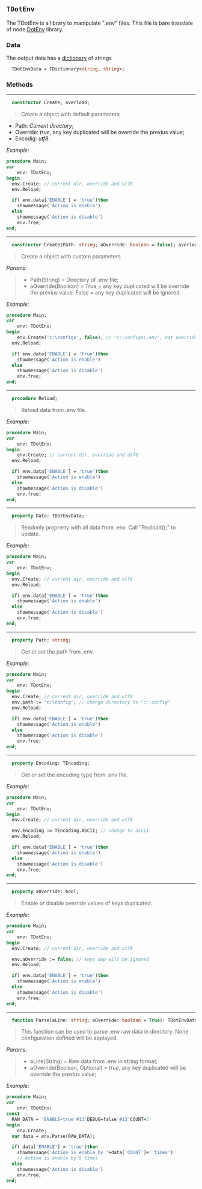 ## `TDotEnv`

The TDotEnv is a library to manipulate ".env" files. This file is bare translate of node [DotEnv](https://www.npmjs.com/package/dotenv) library.

### Data

The output data has a [dictionary](https://github.com/MaiconSoft/DelphiBoostLib/blob/master/Source/Boost.Generics.Collection.pas) of strings

```pascal
  TDotEnvData = TDictionary<string, string>;
```

### Methods

<hr width=”100%”>

```pascal
  constructor Create; overload;
```

> Create a object with default parameters

- Path: _Current directory;_
- Override: _true_, any key duplicated will be override the previus value;
- Encodig: _utf8_.

_Example:_

```pascal
procedure Main;
var
	env: TDotEnv;
begin
  env.Create; // current dir, override and utf8
  env.Reload;

  if( env.data['ENABLE'] = 'true')then
    showmessage('Action is enable')
  else
    showmessage('Action is disable')
	env.free;
end;
```

<hr width=”100%”>

```pascal
  constructor Create(Path: string; aOverride: boolean = false); overload;
```

> Create a object with custom parameters

_Params:_

> - Path(String) = Directory of .env file;
> - aOverride(Boolean) = True = any key duplicated will be override the previus value. False = any key duplicated will be ignored.

_Example:_

```pascal
procedure Main;
var
	env: TDotEnv;
begin
	env.Create('c:\configs', false); // "c:\configs\.env", not override and utf8
  env.Reload;

  if( env.data['ENABLE'] = 'true')then
    showmessage('Action is enable')
  else
    showmessage('Action is disable')
	env.free;
end;
```

<hr width=”100%”>

```pascal
  procedure Reload;
```

> Reload data from .env file.

_Example:_

```pascal
procedure Main;
var
	env: TDotEnv;
begin
	env.Create; // current dir, override and utf8
  env.Reload;

  if( env.data['ENABLE'] = 'true')then
    showmessage('Action is enable')
  else
    showmessage('Action is disable')
	env.free;
end;
```

<hr width=”100%”>

```pascal
  property Data: TDotEnvData;
```

> Readonly proprerty with all data from .env. Call "Reaload();" to update.

_Example:_

```pascal
procedure Main;
var
	env: TDotEnv;
begin
  env.Create; // current dir, override and utf8
  env.Reload;

  if( env.data['ENABLE'] = 'true')then
    showmessage('Action is enable')
  else
    showmessage('Action is disable')
	env.free;
end;
```

<hr width=”100%”>

```pascal
  property Path: string;
```

> Get or set the path from .env.

_Example:_

```pascal
procedure Main;
var
	env: TDotEnv;
begin
  env.Create; // current dir, override and utf8
  env.path := 'c:\config'; // change directory to "c:\config"
  env.Reload;

  if( env.data['ENABLE'] = 'true')then
    showmessage('Action is enable')
  else
    showmessage('Action is disable')
	env.free;
end;
```

<hr width=”100%”>

```pascal
  property Encoding: TEncoding;
```

> Get or set the encoding type from .env file.

_Example:_

```pascal
procedure Main;
var
	env: TDotEnv;
begin
  env.Create; // current dir, override and utf8

  env.Encoding := TEncoding.ASCII; // change to ascii
  env.Reload;

  if( env.data['ENABLE'] = 'true')then
    showmessage('Action is enable')
  else
    showmessage('Action is disable')
	env.free;
end;
```

<hr width=”100%”>

```pascal
  property aOverride: bool;
```

> Enable or disable override values of keys duplicated.

_Example:_

```pascal
procedure Main;
var
	env: TDotEnv;
begin
  env.Create; // current dir, override and utf8

  env.aOverride := false; // keys dup will be ignored
  env.Reload;

  if( env.data['ENABLE'] = 'true')then
    showmessage('Action is enable')
  else
    showmessage('Action is disable')
	env.free;
end;
```

<hr width=”100%”>

```pascal
  function Parse(aLine: string; aOverride: boolean = True): TDotEnvData;
```

> This function can be used to parse .env raw data in directory. None configuration defined will be applayed.

_Params:_

> - aLine(String) = Raw data from .env in string format;
> - aOverride(Boolean, Optional) = _true_, any key duplicated will be override the previus value;

_Example:_

```pascal
procedure Main;
var
	env: TDotEnv;
const
  RAW_DATA = 'ENABLE=true'#13'DEBUG=false'#13'COUNT=5'
begin
	env.Create;
  var data = env.Parse(RAW_DATA);

  if( data['ENABLE'] = 'true')then
    showmessage('Action is enable by '+data['COUNT']+' times')
    // Action is enable by 5 times
  else
    showmessage('Action is disable')
	env.free;
end;
```
